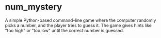 # num_mystery
A simple Python-based command-line game where the computer randomly picks a number, and the player tries to guess it. The game gives hints like "too high" or "too low" until the correct number is guessed. 
